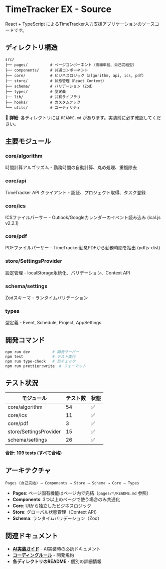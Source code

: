 # TimeTracker EX - Source

React + TypeScript によるTimeTracker入力支援アプリケーションのソースコードです。

## ディレクトリ構造

```
src/
├── pages/          # ページコンポーネント（画面単位、自己完結型）
├── components/     # 共通コンポーネント
├── core/           # ビジネスロジック（algorithm, api, ics, pdf）
├── store/          # 状態管理（React Context）
├── schema/         # バリデーション（Zod）
├── types/          # 型定義
├── lib/            # 共有ライブラリ
├── hooks/          # カスタムフック
└── utils/          # ユーティリティ
```

📖 **詳細**: 各ディレクトリには `README.md` があります。実装前に必ず確認してください。

## 主要モジュール

### core/algorithm
時間計算アルゴリズム - 勤務時間の自動計算、丸め処理、重複除去

### core/api
TimeTracker API クライアント - 認証、プロジェクト取得、タスク登録

### core/ics
ICSファイルパーサー - Outlook/Googleカレンダーのイベント読み込み (ical.js v2.2.1)

### core/pdf
PDFファイルパーサー - TimeTracker勤怠PDFから勤務時間を抽出 (pdfjs-dist)

### store/SettingsProvider
設定管理 - localStorage永続化、バリデーション、Context API

### schema/settings
Zodスキーマ - ランタイムバリデーション

### types
型定義 - Event, Schedule, Project, AppSettings

## 開発コマンド

```bash
npm run dev          # 開発サーバー
npm test             # テスト実行
npm run type-check   # 型チェック
npm run prettier:write  # フォーマット
```

## テスト状況

| モジュール | テスト数 | 状態 |
|-----------|---------|------|
| core/algorithm | 54 | ✅ |
| core/ics | 11 | ✅ |
| core/pdf | 3 | ✅ |
| store/SettingsProvider | 15 | ✅ |
| schema/settings | 26 | ✅ |

**合計: 109 tests (すべて合格)**

## アーキテクチャ

```
Pages (自己完結) → Components → Store → Schema → Core → Types
```

- **Pages**: ページ固有機能はページ内で完結（`pages/*/README.md` 参照）
- **Components**: 3つ以上のページで使う場合のみ共通化
- **Core**: UIから独立したビジネスロジック
- **Store**: グローバル状態管理（Context API）
- **Schema**: ランタイムバリデーション（Zod）

## 関連ドキュメント

- **[AI実装ガイド](../prompt/ai.md)** - AI実装時の必読ドキュメント
- **[コーディングルール](../prompt/coding-rules.md)** - 開発規約
- **各ディレクトリのREADME** - 個別の詳細情報
